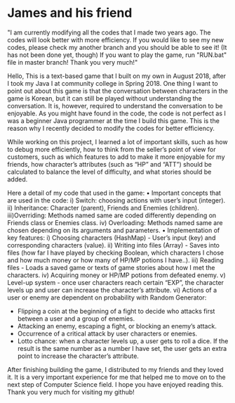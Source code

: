 # James and his friend

"I am currently modifying all the codes that I made two years ago. The codes will look better with more efficiency.
If you would like to see my new codes, please check my another branch and you should be able to see it! (It has not been done yet, though)
If you want to play the game, run "RUN.bat" file in master branch!
Thank you very much!"








Hello,
This is a text-based game that I built on my own in August 2018, after I took my Java I at community college in Spring 2018.
One thing I want to point out about this game is that the conversation between characters in the game is Korean, but it can still
be played without understanding the conversation. It is, however, required to understand the conversation to be enjoyable.
As you might have found in the code, the code is not perfect as I was a beginner Java programmer at the time I build this game. This is the reason why
I recently decided to modify the codes for better efficiency. 

While working on this project, I learned a lot of important skills, such as how to debug more efficiently, how to think from the seller’s point of view for customers,
such as which features to add to make it more enjoyable for my friends, how character’s attributes (such as “HP” and “ATT”) should be calculated to balance the level of difficulty, and what stories should be added.

Here a detail of my code that used in the game:
•	Important concepts that are used in the code: 
i)	Switch: choosing actions with user’s input (integer).
ii)	Inheritance: Character (parent), Friends and Enemies (children).
iii)Overriding: Methods named same are coded differently depending on Friends class or Enemies class.
iv)	Overloading: Methods named same are chosen depending on its arguments and parameters. 
•	Implementation of key features:
i)	Choosing characters (HashMap) - User’s input (key) and corresponding characters (value).
ii)	Writing into files (Array) - Saves into files (how far I have played by checking Boolean, which characters I chose and how much money or how many of HP/MP potions I have..).
iii)	Reading files - Loads a saved game or texts of game stories about how I met the characters.
iv)	Acquiring money or HP/MP potions from defeated enemy.
v)	Level-up system - once user characters reach certain “EXP”, the character levels up and user can increase the character’s attribute.
vi)	Actions of a user or enemy are dependent on probability with Random Generator:
-	Flipping a coin at the beginning of a fight to decide who attacks first between a user and a group of enemies.
-	Attacking an enemy, escaping a fight, or blocking an enemy’s attack.
-	Occurrence of a critical attack by user characters or enemies.
-	Lotto chance: when a character levels up, a user gets to roll a dice. If the result is the same number as a number I have set, the user gets an extra point to increase the character’s attribute. 


After finishing building the game, I distributed to my friends and they loved it. It is a very important experience for me that helped me to move on to the next step of Computer Science field.
I hope you have enjoyed reading this. Thank you very much for visiting my github!